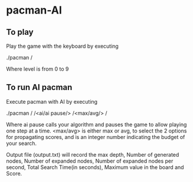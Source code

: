 # pacman-AI
## To play
Play the game with the keyboard by executing

./pacman /<level/>

Where level is from 0 to 9

## To run AI pacman 
Execute pacman with AI by executing

./pacman /<level/> /<ai/ai pause/> /<max/avg/> /<budget/>

Where ai pause calls your algorithm and pauses the game to allow playing one step at a time. <max/avg> is either max or avg, to select the 2 options for propagating scores, and <budget> is an integer number indicating the budget of your search.

Output file (output.txt) will record the max depth, Number of generated nodes, Number of expanded nodes, Number of expanded nodes per second, Total Search Time(in seconds), Maximum value in the board and Score.

